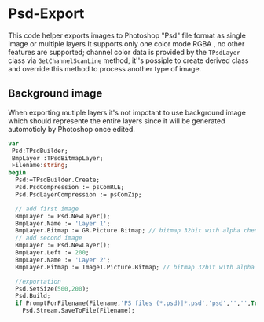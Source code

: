 # Psd-Export
This code helper exports images to Photoshop "Psd" file format as single image or multiple layers It supports only one color mode RGBA , no other features are supported; channel color  data is provided by the `TPsdLayer` class via `GetChannelScanLine` method, it''s possiple to create derived class and override this method to process another type of image.

## Background image
When exporting mutiple layers it's not impotant to use background image which should represente the entire layers since it will be generated automoticly by Photoshop once edited.

```pascal
var
 Psd:TPsdBuilder;
 BmpLayer :TPsdBitmapLayer;
 Filename:string;
begin
  Psd:=TPsdBuilder.Create;
  Psd.PsdCompression := psComRLE;
  Psd.PsdLayerCompression := psComZip;

  // add first image
  BmpLayer := Psd.NewLayer();
  BmpLayer.Name := 'Layer 1';
  BmpLayer.Bitmap := GR.Picture.Bitmap; // bitmap 32bit with alpha chennel
  // add second image
  BmpLayer := Psd.NewLayer();
  BmpLayer.Left := 200;
  BmpLayer.Name := 'Layer 2';
  BmpLayer.Bitmap := Image1.Picture.Bitmap; // bitmap 32bit with alpha chennel

  //exportation
  Psd.SetSize(500,200);
  Psd.Build;
  if PromptForFilename(Filename,'PS files (*.psd)|*.psd','psd','','',True) then
    Psd.Stream.SaveToFile(Filename);
```
